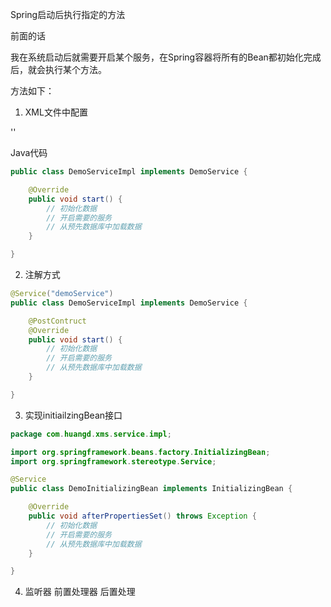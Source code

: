 
Spring启动后执行指定的方法

前面的话

我在系统启动后就需要开启某个服务，在Spring容器将所有的Bean都初始化完成后，就会执行某个方法。

方法如下：

1. XML文件中配置

'<bean id="demoService" class="com.huangd.xms.service.impl.DemoServiceImpl" init-method="start"></bean>'

Java代码

``` java
public class DemoServiceImpl implements DemoService {

    @Override
    public void start() {
        // 初始化数据
        // 开启需要的服务
        // 从预先数据库中加载数据
    }

}
```

2. 注解方式

``` java
@Service("demoService")
public class DemoServiceImpl implements DemoService {

    @PostContruct
    @Override
    public void start() {
        // 初始化数据
        // 开启需要的服务
        // 从预先数据库中加载数据
    }

}
```

3. 实现initiailzingBean接口

``` java
package com.huangd.xms.service.impl;

import org.springframework.beans.factory.InitializingBean;
import org.springframework.stereotype.Service;

@Service
public class DemoInitializingBean implements InitializingBean {

    @Override
    public void afterPropertiesSet() throws Exception {
        // 初始化数据
        // 开启需要的服务
        // 从预先数据库中加载数据
    }

}
```

4. 监听器 前置处理器 后置处理 